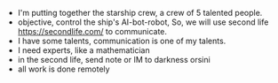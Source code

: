 - I'm putting together the starship crew, a crew of 5 talented people.
- objective, control the ship's AI-bot-robot, So, we will use second life https://secondlife.com/ to communicate.
- I have some talents, communication is one of my talents.
- I need experts, like a mathematician
- in the second life, send note or IM to darkness orsini
- all work is done remotely
